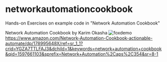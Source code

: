 # networkautomationcookbook
Hands-on Exercises on example code in "Network Automation Cookbook"

Network Automation Cookbook by Karim Okasha
![foxdemo](https://images-na.ssl-images-amazon.com/images/I/512BEdcOtgL._SX404_BO1,204,203,200_.jpg)
https://www.amazon.com/Network-Automation-Cookbook-actionable-automate/dp/178995648X/ref=sr_1_1?crid=YGZA7TTLFAJ3&dchild=1&keywords=network+automation+cookbook&qid=1597661103&sprefix=Network+Automation%2Caps%2C354&sr=8-1
